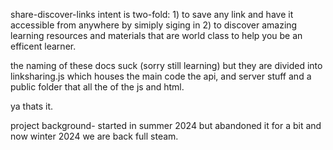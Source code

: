 
share-discover-links intent is two-fold: 1) to save any link and have it accessible from anywhere by simiply siging in
2) to discover amazing learning resources and materials that are world class to help you be an efficent learner. 

the naming of these docs suck (sorry still learning) but they are divided into linksharing.js which houses the main code
the api, and server stuff and a public folder that all the of the js and html. 

ya thats it. 

project background- started in summer 2024 but abandoned it for a bit and now winter 2024 we are back full steam. 
